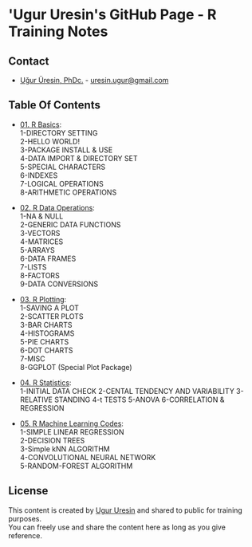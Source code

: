 # 'Ugur Uresin's GitHub Page - R Training Notes

## Contact
* [Uğur Üresin, PhDc.](https://github.com/ugururesin) - [uresin.ugur@gmail.com](mailto:uresin.ugur@gmail.com)

## Table Of Contents

* [01. R Basics](https://github.com/ugururesin/R_Training/blob/master/01_R_Basics.R):  
 1-DIRECTORY SETTING  
 2-HELLO WORLD!  
 3-PACKAGE INSTALL & USE  
 4-DATA IMPORT & DIRECTORY SET  
 5-SPECIAL CHARACTERS  
 6-INDEXES  
 7-LOGICAL OPERATIONS  
 8-ARITHMETIC OPERATIONS  

* [02. R Data Operations](https://github.com/ugururesin/R_Training/blob/master/02_R_DataOperations.R):  
1-NA & NULL  
2-GENERIC DATA FUNCTIONS  
3-VECTORS  
4-MATRICES  
5-ARRAYS  
6-DATA FRAMES  
7-LISTS  
8-FACTORS  
9-DATA CONVERSIONS  

* [03. R Plotting](https://github.com/ugururesin/R_Training/blob/master/03_R_Plotting.R):  
1-SAVING A PLOT  
2-SCATTER PLOTS  
3-BAR CHARTS  
4-HISTOGRAMS  
5-PIE CHARTS  
6-DOT CHARTS  
7-MISC  
8-GGPLOT (Special Plot Package)  

* [04. R Statistics](https://github.com/ugururesin/R_Training/blob/master/03_R_Plotting.R):  
1-INITIAL DATA CHECK
2-CENTAL TENDENCY AND VARIABILITY
3-RELATIVE STANDING
4-t TESTS
5-ANOVA
6-CORRELATION & REGRESSION

* [05. R Machine Learning Codes](https://github.com/ugururesin/R_Training/blob/master/03_R_Plotting.R):  
1-SIMPLE LINEAR REGRESSION  
2-DECISION TREES  
3-Simple kNN ALGORITHM  
4-CONVOLUTIONAL NEURAL NETWORK  
5-RANDOM-FOREST ALGORITHM  


## License
This content is created by [Ugur Uresin](mailto:uresin.ugur@gmail.com) and shared to public for training purposes.  
You can freely use and share the content here as long as you give reference.